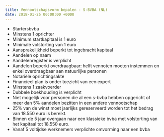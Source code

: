 ```yaml
---
title: Vennootschapsvorm bepalen - S-BVBA (NL)
date: 2018-01-25 00:00:00 +0000
---
```

* Startersbvba
* Minstens 1 oprichter
* Minimum startkapitaal is 1 euro
* Minimale volstorting van 1 euro
* Aansprakelijkheid beperkt tot ingebracht kapitaal
* Aandelen op naam
* Aandelenregister is verplicht
* Aandelen beperkt overdraagbaar: helft vennoten moeten instemmen en enkel overdraagbaar aan natuurlijke personen
* Notariële oprichtingsakte
* Financieel plan is onder toezicht van een expert
* Minstens 1 zaakvoerder
* Dubbele boekhouding is verplicht
* Niet mogelijk voor personen die al een s-bvba hebben opgericht of meer dan 5% aandelen bezitten in een andere vennootschap
* 25% van de winst moet jaarlijks gereserveerd worden tot het bedrag van 18.550 euro is bereikt.
* Binnen de 5 jaar overgaan naar een klassieke bvba met volstorting van het kapitaal tot 18.550 euro.
* Vanaf 5 voltijdse werknemers verplichte omvorming naar een bvba